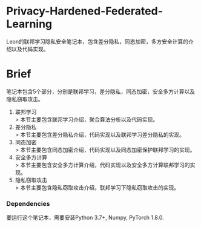 # Privacy-Hardened-Federated-Learning
Leon的联邦学习隐私安全笔记本，包含差分隐私，同态加密，多方安全计算的介绍以及代码实现。

# Brief
笔记本包含5个部分，分别是联邦学习，差分隐私，同态加密，安全多方计算以及隐私窃取攻击。
<ol>
  <li>联邦学习</li>
    > 本节主要包含联邦学习介绍，聚合算法分析以及代码实现。
  <li>差分隐私</li>
   > 本节主要包含差分隐私介绍，代码实现以及联邦学习差分隐私的实现。
  <li>同态加密</li>
     > 本节主要包含同态加密介绍，代码实现以及同态加密保护联邦学习的实现。
  <li>安全多方计算</li>
    > 本节主要包含安全多方计算介绍，代码实现以及安全多方计算联邦学习的实现。
  <li>隐私窃取攻击</li>
    > 本节主要包含隐私窃取攻击介绍，联邦学习下隐私窃取攻击的实现。
</ol> 

### Dependencies
要运行这个笔记本，需要安装Python 3.7+, Numpy, PyTorch 1.8.0.

